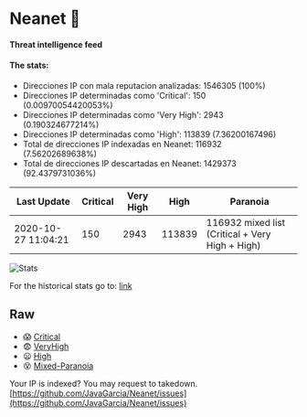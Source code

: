 # Neanet :hocho:
#### Threat intelligence feed
#### The stats:

- Direcciones IP con mala reputacion analizadas: 1546305 (100%)
- Direcciones IP determinadas como 'Critical':  150 (0.00970054420053%)
- Direcciones IP determinadas como 'Very High':  2943 (0.190324677214%)
- Direcciones IP determinadas como 'High':  113839 (7.36200167496)
- Total de direcciones IP indexadas en Neanet:  116932 (7.56202689638%)
- Total de direcciones IP descartadas en Neanet:  1429373 (92.4379731036%)

| Last Update | Critical | Very High | High | Paranoia |
| --- | --- | --- | --- | --- |
| 2020-10-27 11:04:21 | 150 | 2943 | 113839 | 116932 mixed list (Critical + Very High + High)|

![Stats](https://docs.google.com/spreadsheets/d/e/2PACX-1vSnaNMIXVabIpDJjufMlzH7poXnshF3mgd8Is1g9ytUEzVsP5my4Trn8f-xkoLLQ38xpL3HtmUexLo6/pubchart?oid=501124687&format=image)

For the historical stats go to: [link](/stats.csv)
## Raw
- :scream: [Critical](https://raw.githubusercontent.com/JavaGarcia/Neanet/master/blacklists/neanet_critical.txt)
- :fearful: [VeryHigh](https://raw.githubusercontent.com/JavaGarcia/Neanet/master/blacklists/neanet_veryHigh.txtt)
- :frowning: [High](https://raw.githubusercontent.com/JavaGarcia/Neanet/master/blacklists/neanet_high.txt)
- :dizzy_face: [Mixed-Paranoia](https://raw.githubusercontent.com/JavaGarcia/Neanet/master/blacklists/neanet_all.txt)


Your IP is indexed? You may request to takedown. [https://github.com/JavaGarcia/Neanet/issues](https://github.com/JavaGarcia/Neanet/issues)










































































































































































































































































































































































































































































































































































































































































































































































































































































































































































































































































































































































































































































































































































































































































































































































































































































































































































